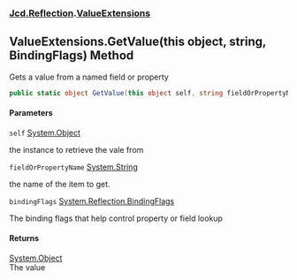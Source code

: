 ### [Jcd.Reflection](Jcd.Reflection.md 'Jcd.Reflection').[ValueExtensions](ValueExtensions.md 'Jcd.Reflection.ValueExtensions')

## ValueExtensions.GetValue(this object, string, BindingFlags) Method

Gets a value from a named field or property

```csharp
public static object GetValue(this object self, string fieldOrPropertyName, System.Reflection.BindingFlags bindingFlags=System.Reflection.BindingFlags.Instance|System.Reflection.BindingFlags.Public|System.Reflection.BindingFlags.NonPublic);
```
#### Parameters

<a name='Jcd.Reflection.ValueExtensions.GetValue(thisobject,string,System.Reflection.BindingFlags).self'></a>

`self` [System.Object](https://docs.microsoft.com/en-us/dotnet/api/System.Object 'System.Object')

the instance to retrieve the vale from

<a name='Jcd.Reflection.ValueExtensions.GetValue(thisobject,string,System.Reflection.BindingFlags).fieldOrPropertyName'></a>

`fieldOrPropertyName` [System.String](https://docs.microsoft.com/en-us/dotnet/api/System.String 'System.String')

the name of the item to get.

<a name='Jcd.Reflection.ValueExtensions.GetValue(thisobject,string,System.Reflection.BindingFlags).bindingFlags'></a>

`bindingFlags` [System.Reflection.BindingFlags](https://docs.microsoft.com/en-us/dotnet/api/System.Reflection.BindingFlags 'System.Reflection.BindingFlags')

The binding flags that help control property or field lookup

#### Returns

[System.Object](https://docs.microsoft.com/en-us/dotnet/api/System.Object 'System.Object')  
The value